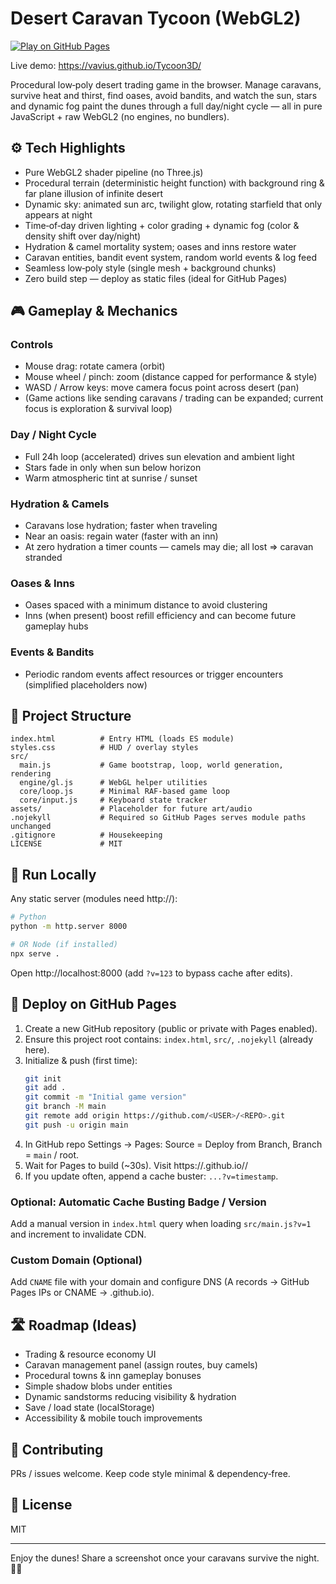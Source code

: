 # Desert Caravan Tycoon (WebGL2)

[![Play on GitHub Pages](https://img.shields.io/badge/Play%20Now-GitHub%20Pages-brightgreen?logo=github)](https://vavius.github.io/Tycoon3D/)

Live demo: https://vavius.github.io/Tycoon3D/

Procedural low‑poly desert trading game in the browser. Manage caravans, survive heat and thirst, find oases, avoid bandits, and watch the sun, stars and dynamic fog paint the dunes through a full day/night cycle — all in pure JavaScript + raw WebGL2 (no engines, no bundlers).

## ⚙️ Tech Highlights
* Pure WebGL2 shader pipeline (no Three.js)
* Procedural terrain (deterministic height function) with background ring & far plane illusion of infinite desert
* Dynamic sky: animated sun arc, twilight glow, rotating starfield that only appears at night
* Time‑of‑day driven lighting + color grading + dynamic fog (color & density shift over day/night)
* Hydration & camel mortality system; oases and inns restore water
* Caravan entities, bandit event system, random world events & log feed
* Seamless low‑poly style (single mesh + background chunks)
* Zero build step — deploy as static files (ideal for GitHub Pages)

## 🎮 Gameplay & Mechanics
### Controls
* Mouse drag: rotate camera (orbit)
* Mouse wheel / pinch: zoom (distance capped for performance & style)
* WASD / Arrow keys: move camera focus point across desert (pan)
* (Game actions like sending caravans / trading can be expanded; current focus is exploration & survival loop)

### Day / Night Cycle
* Full 24h loop (accelerated) drives sun elevation and ambient light
* Stars fade in only when sun below horizon
* Warm atmospheric tint at sunrise / sunset

### Hydration & Camels
* Caravans lose hydration; faster when traveling
* Near an oasis: regain water (faster with an inn)
* At zero hydration a timer counts — camels may die; all lost => caravan stranded

### Oases & Inns
* Oases spaced with a minimum distance to avoid clustering
* Inns (when present) boost refill efficiency and can become future gameplay hubs

### Events & Bandits
* Periodic random events affect resources or trigger encounters (simplified placeholders now)

## 📂 Project Structure
```
index.html          # Entry HTML (loads ES module)
styles.css          # HUD / overlay styles
src/
  main.js           # Game bootstrap, loop, world generation, rendering
  engine/gl.js      # WebGL helper utilities
  core/loop.js      # Minimal RAF-based game loop
  core/input.js     # Keyboard state tracker
assets/             # Placeholder for future art/audio
.nojekyll           # Required so GitHub Pages serves module paths unchanged
.gitignore          # Housekeeping
LICENSE             # MIT
```

## 🧪 Run Locally
Any static server (modules need http://):
```bash
# Python
python -m http.server 8000

# OR Node (if installed)
npx serve .
```
Open http://localhost:8000 (add `?v=123` to bypass cache after edits).

## 🚀 Deploy on GitHub Pages
1. Create a new GitHub repository (public or private with Pages enabled).
2. Ensure this project root contains: `index.html`, `src/`, `.nojekyll` (already here).
3. Initialize & push (first time):
   ```bash
   git init
   git add .
   git commit -m "Initial game version"
   git branch -M main
   git remote add origin https://github.com/<USER>/<REPO>.git
   git push -u origin main
   ```
4. In GitHub repo Settings → Pages: Source = Deploy from Branch, Branch = `main` / root.
5. Wait for Pages to build (~30s). Visit https://<USER>.github.io/<REPO>/
6. If you update often, append a cache buster: `...?v=timestamp`.

### Optional: Automatic Cache Busting Badge / Version
Add a manual version in `index.html` query when loading `src/main.js?v=1` and increment to invalidate CDN.

### Custom Domain (Optional)
Add `CNAME` file with your domain and configure DNS (A records → GitHub Pages IPs or CNAME → <USER>.github.io).

## 🛣️ Roadmap (Ideas)
* Trading & resource economy UI
* Caravan management panel (assign routes, buy camels)
* Procedural towns & inn gameplay bonuses
* Simple shadow blobs under entities
* Dynamic sandstorms reducing visibility & hydration
* Save / load state (localStorage)
* Accessibility & mobile touch improvements

## 🔧 Contributing
PRs / issues welcome. Keep code style minimal & dependency‑free.

## 📝 License
MIT

---
Enjoy the dunes! Share a screenshot once your caravans survive the night. 🌌🐪
